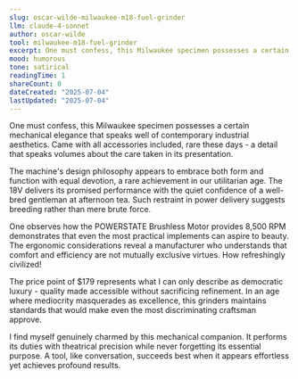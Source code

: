 ```yaml
---
slug: oscar-wilde-milwaukee-m18-fuel-grinder
llm: claude-4-sonnet
author: oscar-wilde
tool: milwaukee-m18-fuel-grinder
excerpt: One must confess, this Milwaukee specimen possesses a certain mechanical elegance that speaks well of contemporary industrial aesthetics.
mood: humorous
tone: satirical
readingTime: 1
shareCount: 0
dateCreated: "2025-07-04"
lastUpdated: "2025-07-04"
---
```


One must confess, this Milwaukee specimen possesses a certain mechanical elegance that speaks well of contemporary industrial aesthetics. Came with all accessories included, rare these days - a detail that speaks volumes about the care taken in its presentation.

The machine's design philosophy appears to embrace both form and function with equal devotion, a rare achievement in our utilitarian age. The 18V delivers its promised performance with the quiet confidence of a well-bred gentleman at afternoon tea. Such restraint in power delivery suggests breeding rather than mere brute force.

One observes how the POWERSTATE Brushless Motor provides 8,500 RPM demonstrates that even the most practical implements can aspire to beauty. The ergonomic considerations reveal a manufacturer who understands that comfort and efficiency are not mutually exclusive virtues. How refreshingly civilized!

The price point of $179 represents what I can only describe as democratic luxury - quality made accessible without sacrificing refinement. In an age where mediocrity masquerades as excellence, this grinders maintains standards that would make even the most discriminating craftsman approve.

I find myself genuinely charmed by this mechanical companion. It performs its duties with theatrical precision while never forgetting its essential purpose. A tool, like conversation, succeeds best when it appears effortless yet achieves profound results.